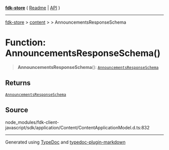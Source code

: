 [**fdk-store**](../../../README.md) ( [Readme](../../../README.md) \| [API](../../../API.md) )

---

[fdk-store](../../../API.md) > [content](../../README.md) > [<internal>](../README.md) > AnnouncementsResponseSchema

# Function: AnnouncementsResponseSchema()

> **AnnouncementsResponseSchema**(): [`AnnouncementsResponseSchema`](../type-aliases/type-alias.AnnouncementsResponseSchema.md)

## Returns

[`AnnouncementsResponseSchema`](../type-aliases/type-alias.AnnouncementsResponseSchema.md)

## Source

node_modules/fdk-client-javascript/sdk/application/Content/ContentApplicationModel.d.ts:832

---

Generated using [TypeDoc](https://typedoc.org/) and [typedoc-plugin-markdown](https://www.npmjs.com/package/typedoc-plugin-markdown)
